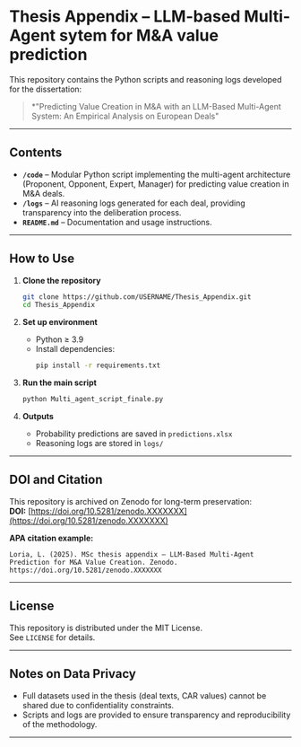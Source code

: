 # Thesis Appendix – LLM-based Multi-Agent sytem for M&A value prediction 

This repository contains the Python scripts and reasoning logs developed for the dissertation:

> *"Predicting Value Creation in M&A with an LLM-Based Multi-Agent System: An Empirical Analysis on European Deals"

---

## Contents

- **`/code`** – Modular Python script implementing the multi-agent architecture (Proponent, Opponent, Expert, Manager) for predicting value creation in M&A deals.
- **`/logs`** – AI reasoning logs generated for each deal, providing transparency into the deliberation process.
- **`README.md`** – Documentation and usage instructions.

---

## How to Use

1. **Clone the repository**
   ```bash
   git clone https://github.com/USERNAME/Thesis_Appendix.git
   cd Thesis_Appendix
   
2. **Set up environment**
   - Python ≥ 3.9
   - Install dependencies:
     ```bash
     pip install -r requirements.txt
     ```
     
3. **Run the main script**
   ```bash
   python Multi_agent_script_finale.py
   ```

4. **Outputs**
   - Probability predictions are saved in `predictions.xlsx`
   - Reasoning logs are stored in `logs/`
  
---

## DOI and Citation

This repository is archived on Zenodo for long-term preservation:  
**DOI:** [https://doi.org/10.5281/zenodo.XXXXXXX](https://doi.org/10.5281/zenodo.XXXXXXX)

**APA citation example:**
```
Loria, L. (2025). MSc thesis appendix – LLM-Based Multi-Agent Prediction for M&A Value Creation. Zenodo. https://doi.org/10.5281/zenodo.XXXXXXX
```

---

## License

This repository is distributed under the MIT License.  
See `LICENSE` for details.

---

## Notes on Data Privacy

- Full datasets used in the thesis (deal texts, CAR values) cannot be shared due to confidentiality constraints.
- Scripts and logs are provided to ensure transparency and reproducibility of the methodology.

---
 
